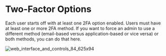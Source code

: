 # Two-Factor Options

Each user starts off with at least one 2FA option enabled. Users must have at least one or more 2FA
method. If you want to force an admin to use a different method (email-based versus
application-based or vice versa) or both methods, you can do that here.

![web_interface_and_controls_84_625x94](/img/product_docs/endpointpolicymanager/endpointpolicymanager/cloud/interface/companydetails/companyadministrators/web_interface_and_controls_84_625x94.webp)
